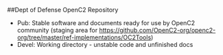 ##Dept of Defense OpenC2 Repository

* Pub: Stable software and documents ready for use by OpenC2 community
    (staging area for https://github.com/OpenC2-org/openc2-org/tree/master/ref-implementations/OC2Tools)
* Devel: Working directory - unstable code and unfinished docs